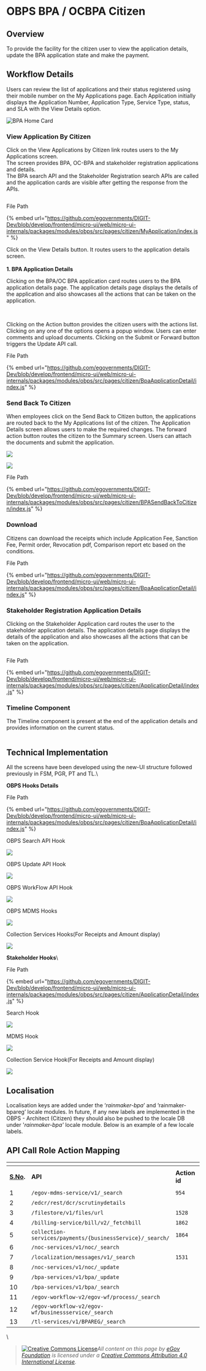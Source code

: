# OBPS BPA / OCBPA Citizen

## Overview

To provide the facility for the citizen user to view the application details, update the BPA application state and make the payment.

## Workflow Details

Users can review the list of applications and their status registered using their mobile number on the My Applications page. Each Application initially displays the Application Number, Application Type, Service Type, status, and SLA with the View Details option.

<div align="left">

<img src="../../../../../.gitbook/assets/Screenshot from 2021-09-30 10-20-48 (3).png" alt="BPA Home Card">

</div>

### **View Application By Citizen**

Click on the View Applications by Citizen link routes users to the My Applications screen.\
The screen provides BPA, OC-BPA and stakeholder registration applications and details.\
The BPA search API and the Stakeholder Registration search APIs are called and the application cards are visible after getting the response from the APIs.

<div align="left">

<img src="../../../../../.gitbook/assets/image-20211207-092617.png" alt="">

</div>

&#x20;File Path

{% embed url="https://github.com/egovernments/DIGIT-Dev/blob/develop/frontend/micro-ui/web/micro-ui-internals/packages/modules/obps/src/pages/citizen/MyApplication/index.js" %}

Click on the View Details button. It routes users to the application details screen.\
\
**1. BPA Application Details**

Clicking on the BPA/OC BPA application card routes users to the BPA application details page. The application details page displays the details of the application and also showcases all the actions that can be taken on the application.

<div align="left">

<img src="../../../../../.gitbook/assets/image-20211207-092333.png" alt="">

 

<img src="../../../../../.gitbook/assets/image-20211207-092355.png" alt="">

 

<img src="../../../../../.gitbook/assets/image-20211207-092417.png" alt="">

</div>

&#x20;

Clicking on the Action button provides the citizen users with the actions list. Clicking on any one of the options opens a popup window. Users can enter comments and upload documents. Clicking on the Submit or Forward button triggers the Update API call.

File Path

{% embed url="https://github.com/egovernments/DIGIT-Dev/blob/develop/frontend/micro-ui/web/micro-ui-internals/packages/modules/obps/src/pages/citizen/BpaApplicationDetail/index.js" %}

### **Send Back To Citizen**

When employees click on the Send Back to Citizen button, the applications are routed back to the My Applications list of the citizen. The Application Details screen allows users to make the required changes. The forward action button routes the citizen to the Summary screen. Users can attach the documents and submit the application.&#x20;

![
](../../../../../.gitbook/assets/image-20211207-095351.png)

![](../../../../../.gitbook/assets/image-20211207-095434.png)

File Path

{% embed url="https://github.com/egovernments/DIGIT-Dev/blob/develop/frontend/micro-ui/web/micro-ui-internals/packages/modules/obps/src/pages/citizen/BPASendBackToCitizen/index.js" %}

### **Download**&#x20;

Citizens can download the receipts which include Application Fee, Sanction Fee, Permit order, Revocation pdf, Comparison report etc based on the conditions.&#x20;

File Path

{% embed url="https://github.com/egovernments/DIGIT-Dev/blob/develop/frontend/micro-ui/web/micro-ui-internals/packages/modules/obps/src/pages/citizen/BpaApplicationDetail/index.js" %}

### **Stakeholder Registration Application Details**

Clicking on the Stakeholder Application card routes the user to the stakeholder application details. The application details page displays the details of the application and also showcases all the actions that can be taken on the application.

<div align="left">

<img src="../../../../../.gitbook/assets/image-20211207-093009.png" alt="">

</div>

File Path

{% embed url="https://github.com/egovernments/DIGIT-Dev/blob/develop/frontend/micro-ui/web/micro-ui-internals/packages/modules/obps/src/pages/citizen/ApplicationDetail/index.js" %}

### **Timeline Component**

The Timeline component is present at the end of the application details and provides information on the current status.

<div align="left">

<img src="../../../../../.gitbook/assets/image-20211209-054317.png" alt="">

</div>

## **Technical Implementation**&#x20;

All the screens have been developed using the new-UI structure followed previously in FSM, PGR, PT and TL.\


**OBPS Hooks Details**

File Path&#x20;

{% embed url="https://github.com/egovernments/DIGIT-Dev/blob/develop/frontend/micro-ui/web/micro-ui-internals/packages/modules/obps/src/pages/citizen/BpaApplicationDetail/index.js" %}

OBPS Search API Hook

![](../../../../../.gitbook/assets/image-20211209-054939.png)

OBPS Update API Hook

![](../../../../../.gitbook/assets/image-20211209-055050.png)

OBPS WorkFlow API Hook

![](../../../../../.gitbook/assets/image-20211209-055128.png)

OBPS MDMS Hooks

![](../../../../../.gitbook/assets/image-20211209-055242.png)

Collection Services Hooks(For Receipts and Amount display)

![](../../../../../.gitbook/assets/image-20211209-055333.png)

**Stakeholder Hooks**\


File Path

{% embed url="https://github.com/egovernments/DIGIT-Dev/blob/develop/frontend/micro-ui/web/micro-ui-internals/packages/modules/obps/src/pages/citizen/ApplicationDetail/index.js" %}

Search Hook

![](../../../../../.gitbook/assets/image-20211209-055531.png)

MDMS Hook

![](../../../../../.gitbook/assets/image-20211209-055600.png)

Collection Service Hook(For Receipts and Amount display)

![](../../../../../.gitbook/assets/image-20211209-055622.png)

## **Localisation**

Localisation keys are added under the ‘_rainmaker-bpa_’ and ‘rainmaker-bpareg’ locale modules. In future, if any new labels are implemented in the OBPS - Architect (Citizen) they should also be pushed to the locale DB under '_rainmaker-bpa'_ locale module. Below is an example of a few locale labels.&#x20;

## **API Call Role Action Mapping**

<table data-header-hidden><thead><tr><th width="150"></th><th width="274"></th><th width="150"></th><th></th></tr></thead><tbody><tr><td><a href="http://s.no/"><strong>S.No</strong></a><strong>.</strong></td><td><p><strong>API</strong></p><p> </p></td><td><strong>Action id</strong></td><td><strong>Roles</strong></td></tr><tr><td>1</td><td><code>/egov-mdms-service/v1/_search</code></td><td><code>954</code></td><td><code>CITIZEN</code></td></tr><tr><td>2</td><td><code>/edcr/rest/dcr/scrutinydetails</code></td><td> </td><td><code>CITIZEN</code></td></tr><tr><td>3</td><td><code>/filestore/v1/files/url</code></td><td><code>1528</code></td><td><code>CITIZEN</code></td></tr><tr><td>4</td><td><code>/billing-service/bill/v2/_fetchbill</code></td><td><code>1862</code></td><td><code>CITIZEN</code></td></tr><tr><td>5</td><td><code>collection-services/payments/{businessService}/_search/</code></td><td><code>1864</code></td><td><code>CITIZEN</code></td></tr><tr><td>6</td><td><code>/noc-services/v1/noc/_search</code></td><td> </td><td><code>CITIZEN</code></td></tr><tr><td>7</td><td><code>/localization/messages/v1/_search</code></td><td><code>1531</code></td><td><code>CITIZEN</code></td></tr><tr><td>8</td><td><code>/noc-services/v1/noc/_update</code></td><td> </td><td><code>CITIZEN</code></td></tr><tr><td>9</td><td><code>/bpa-services/v1/bpa/_update</code></td><td> </td><td><code>CITIZEN</code></td></tr><tr><td>10</td><td><code>/bpa-services/v1/bpa/_search</code></td><td> </td><td><code>CITIZEN</code></td></tr><tr><td>11</td><td><code>/egov-workflow-v2/egov-wf/process/_search</code></td><td> </td><td><code>CITIZEN</code></td></tr><tr><td>12</td><td><code>/egov-workflow-v2/egov-wf/businessservice/_search</code></td><td> </td><td><code>CITIZEN</code></td></tr><tr><td>13</td><td><code>/tl-services/v1/BPAREG/_search</code></td><td> </td><td><code>CITIZEN</code></td></tr></tbody></table>

\


> [![Creative Commons License](https://i.creativecommons.org/l/by/4.0/80x15.png)_​_](http://creativecommons.org/licenses/by/4.0/)_All content on this page by_ [_eGov Foundation_](https://egov.org.in/) _is licensed under a_ [_Creative Commons Attribution 4.0 International License_](http://creativecommons.org/licenses/by/4.0/)_._
